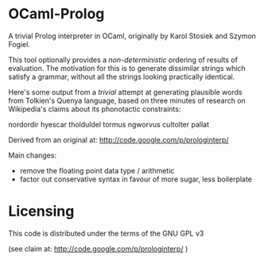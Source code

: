 OCaml-Prolog
============

A trivial Prolog interpreter in OCaml, originally by Karol Stosiek and
Szymon Fogiel.

This tool optionally provides a *non-deterministic* ordering of results of
evaluation. The motivation for this is to generate dissimilar strings 
which satisfy a grammar, without all the strings looking practically
identical.

Here's some output from a *trivial* attempt at generating plausible
words from Tolkien's Quenya language, based on three minutes of
research on Wikipedia's claims about its phonotactic constraints:

 nordordir
 hyescar
 tholduldel
 tormus
 ngworvus
 cultolter
 pallat


Derived from an original at: http://code.google.com/p/prologinterp/

Main changes:
  - remove the floating point data type / arithmetic
  - factor out conservative syntax in favour of more sugar, less boilerplate

Licensing
=========

This code is distributed under the terms of the GNU GPL v3

(see claim at: http://code.google.com/p/prologinterp/ )
